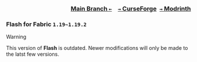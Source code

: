 ### <p align=right>[Main Branch `←`](https://github.com/KessokuTeaTime/Flash)&emsp;[`→` CurseForge](https://www.curseforge.com/minecraft/mc-mods/screenshot-flash)&ensp;[`→` Modrinth](https://modrinth.com/mod/flash)</p>

### Flash for Fabric `1.19~1.19.2`

> [!WARNING]
> This version of **Flash** is outdated. Newer modifications will only be made to the latst few versions.
